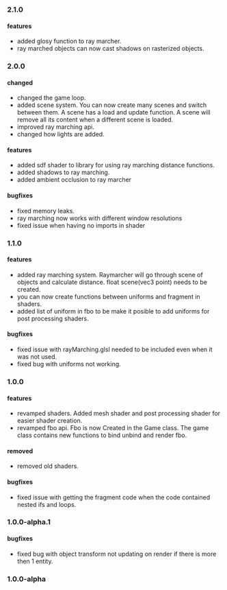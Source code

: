 ### 2.1.0
#### features
* added glosy function to ray marcher.
* ray marched objects can now cast shadows on rasterized objects.


### 2.0.0
#### changed
* changed the game loop.
* added scene system. You can now create many scenes and switch between them. A scene has a load and update function. A scene will remove all its content when a different scene is loaded.
* improved ray marching api.
* changed how lights are added.

#### features
* added sdf shader to library for using ray marching distance functions.
* added shadows to ray marching.
* added ambient occlusion to ray marcher

#### bugfixes
* fixed memory leaks.
* ray marching now works with different window resolutions
* fixed issue when having no imports in shader

### 1.1.0
#### features
* added ray marching system. Raymarcher will go through scene of objects and calculate distance. float scene(vec3 point) needs to be created.
*  you can now create functions between uniforms and fragment in shaders.
*  added list of uniform in fbo to be make it posible to add uniforms for post processing shaders.

#### bugfixes
* fixed issue with rayMarching.glsl needed to be included even when it was not used.
* fixed bug with uniforms not working.

### 1.0.0
#### features
* revamped shaders. Added mesh shader and post processing shader for easier shader creation.
* revamped fbo api. Fbo is now Created in the Game class. The game class contains new functions to bind unbind and render fbo.

#### removed
*  removed old shaders.

#### bugfixes
*  fixed issue with getting the fragment code when the code contained nested ifs and loops.


### 1.0.0-alpha.1
#### bugfixes
* fixed bug with object transform not updating on render if there is more then 1 entity.

### 1.0.0-alpha
